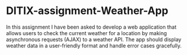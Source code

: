 # DITIX-assignment-Weather-App
In this assignment I have been asked to develop a web application that allows users to check the current weather for a location by  making asynchronous requests (AJAX) to a weather API. The app should display weather  data in a user-friendly format and handle error cases gracefully.
